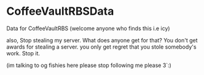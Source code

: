 # CoffeeVaultRBSData
Data for CoffeeVaultRBS
(welcome anyone who finds this i.e icy)



also, Stop stealing my server. What does anyone get for that? You don't get awards for stealing a server. you only get regret that you stole somebody's work. Stop it.

(im talking to og fishies here please stop following me please 3`:)

